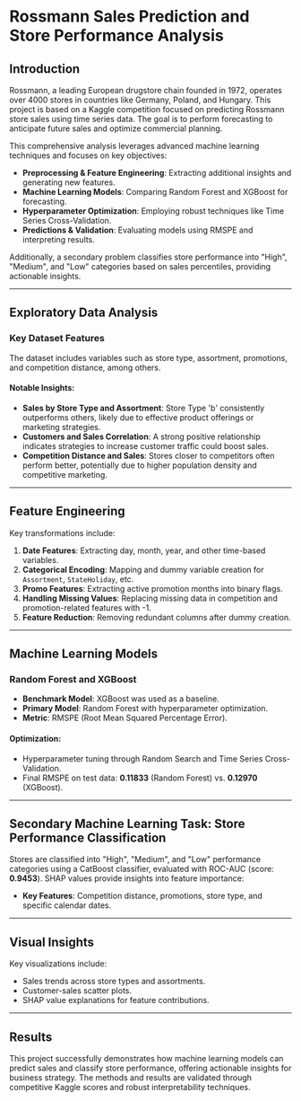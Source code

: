 
# Rossmann Sales Prediction and Store Performance Analysis

## Introduction

Rossmann, a leading European drugstore chain founded in 1972, operates over 4000 stores in countries like Germany, Poland, and Hungary. This project is based on a Kaggle competition focused on predicting Rossmann store sales using time series data. The goal is to perform forecasting to anticipate future sales and optimize commercial planning.

This comprehensive analysis leverages advanced machine learning techniques and focuses on key objectives:
- **Preprocessing & Feature Engineering**: Extracting additional insights and generating new features.
- **Machine Learning Models**: Comparing Random Forest and XGBoost for forecasting.
- **Hyperparameter Optimization**: Employing robust techniques like Time Series Cross-Validation.
- **Predictions & Validation**: Evaluating models using RMSPE and interpreting results.

Additionally, a secondary problem classifies store performance into "High", "Medium", and "Low" categories based on sales percentiles, providing actionable insights.

---

## Exploratory Data Analysis

### Key Dataset Features
The dataset includes variables such as store type, assortment, promotions, and competition distance, among others.

#### Notable Insights:
- **Sales by Store Type and Assortment**: Store Type 'b' consistently outperforms others, likely due to effective product offerings or marketing strategies.
- **Customers and Sales Correlation**: A strong positive relationship indicates strategies to increase customer traffic could boost sales.
- **Competition Distance and Sales**: Stores closer to competitors often perform better, potentially due to higher population density and competitive marketing.

---

## Feature Engineering
Key transformations include:
1. **Date Features**: Extracting day, month, year, and other time-based variables.
2. **Categorical Encoding**: Mapping and dummy variable creation for `Assortment`, `StateHoliday`, etc.
3. **Promo Features**: Extracting active promotion months into binary flags.
4. **Handling Missing Values**: Replacing missing data in competition and promotion-related features with -1.
5. **Feature Reduction**: Removing redundant columns after dummy creation.

---

## Machine Learning Models

### Random Forest and XGBoost
- **Benchmark Model**: XGBoost was used as a baseline.
- **Primary Model**: Random Forest with hyperparameter optimization.
- **Metric**: RMSPE (Root Mean Squared Percentage Error).

#### Optimization:
- Hyperparameter tuning through Random Search and Time Series Cross-Validation.
- Final RMSPE on test data: **0.11833** (Random Forest) vs. **0.12970** (XGBoost).

---

## Secondary Machine Learning Task: Store Performance Classification

Stores are classified into "High", "Medium", and "Low" performance categories using a CatBoost classifier, evaluated with ROC-AUC (score: **0.9453**). SHAP values provide insights into feature importance:
- **Key Features**: Competition distance, promotions, store type, and specific calendar dates.

---

## Visual Insights
Key visualizations include:
- Sales trends across store types and assortments.
- Customer-sales scatter plots.
- SHAP value explanations for feature contributions.

---

## Results
This project successfully demonstrates how machine learning models can predict sales and classify store performance, offering actionable insights for business strategy. The methods and results are validated through competitive Kaggle scores and robust interpretability techniques.

